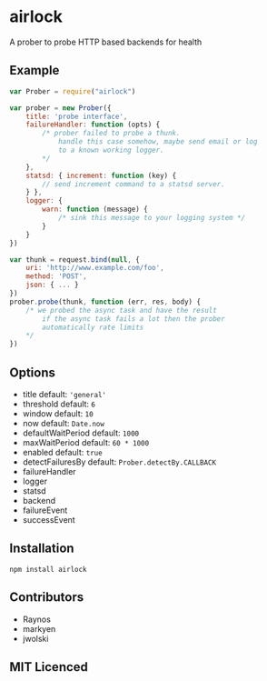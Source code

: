 # airlock

A prober to probe HTTP based backends for health

## Example

```js
var Prober = require("airlock")

var prober = new Prober({
    title: 'probe interface',
    failureHandler: function (opts) {
        /* prober failed to probe a thunk.
            handle this case somehow, maybe send email or log
            to a known working logger.
        */
    },
    statsd: { increment: function (key) {
        // send increment command to a statsd server.
    } },
    logger: {
        warn: function (message) {
            /* sink this message to your logging system */
        }
    }
})

var thunk = request.bind(null, {
    uri: 'http://www.example.com/foo',
    method: 'POST',
    json: { ... }
})
prober.probe(thunk, function (err, res, body) {
    /* we probed the async task and have the result
        if the async task fails a lot then the prober
        automatically rate limits
    */
})
```

## Options

- title             default: `'general'`
- threshold         default: `6`
- window            default: `10`
- now               default: `Date.now`
- defaultWaitPeriod default: `1000`
- maxWaitPeriod     default: `60 * 1000`
- enabled           default: `true`
- detectFailuresBy  default: `Prober.detectBy.CALLBACK`
- failureHandler
- logger
- statsd
- backend
- failureEvent
- successEvent

## Installation

`npm install airlock`

## Contributors

 - Raynos
 - markyen
 - jwolski

## MIT Licenced
